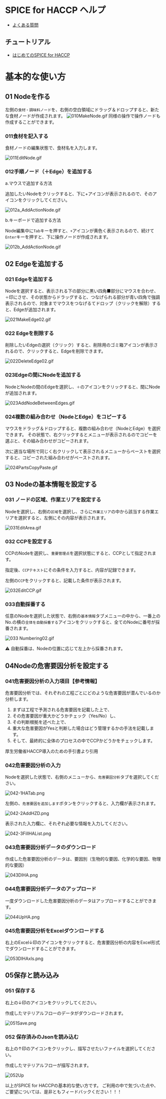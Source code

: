 # SPICE for HACCP ヘルプ
- [よくある質問](faq.html)

## チュートリアル
- [はじめてのSPICE for HACCP](tutorials/1.html)

# 基本的な使い方
## 01 Nodeを作る

左側の`食材・調味料ノード`を、右側の空白領域にドラッグ＆ドロップすると、新たな食材ノードが作成されます。
![010MakeNode.gif](https://res.cloudinary.com/fam-time/image/upload/v1675687232/SPICE/010MakeNode03_o8efxe.gif)
同様の操作で操作ノードも作成することができます。

### 011食材を記入する

食材ノードの編集状態で、食材名を入力します。

![011EditNode.gif](https://res.cloudinary.com/fam-time/image/upload/v1675407265/SPICE/011EditNode_sgwskz.gif "011editnode")

### 012手順ノード（＋Edge）を追加する

a.マウスで追加する方法

追加したいNodeをクリックすると、下に+アイコンが表示されるので、そのアイコンをクリックしてください。

![012a_AddActionNode.gif](https://res.cloudinary.com/fam-time/image/upload/v1675687260/SPICE/012a_AddActionNode02_ooaiyn.gif "012a_AddActionNode")

b.キーボードで追加する方法

Node編集中に`Tab`キーを押すと、`+`アイコンが黄色く表示されるので、続けて`Enter`キーを押すと、下に操作ノードが作成されます。

![012b_AddActionNode.gif](https://res.cloudinary.com/fam-time/image/upload/v1675687267/SPICE/012b_AddActionNode02_ivqcox.gif)

## 02 Edgeを追加する

### 021 Edgeを追加する

Nodeを選択すると、表示される下の部分に黒い四角■部分にマウスを合わせ、`＋`印にさせ、その状態からドラッグすると、つなげられる部分が青い四角で強調表示されるので、対象までマウスをつなげるてドロップ（クリックを解除）すると、Edgeが追加されます。

![021MakeEdge02.gif](https://res.cloudinary.com/fam-time/image/upload/v1675687282/SPICE/021MakeEdge02_uaila9.gif "021MakeEdge02")

### 022 Edgeを削除する

削除したいEdgeの選択（クリック）すると、削除用のゴミ箱アイコンが表示されるので、クリックすると、Edgeを削除できます。

![022DeleteEdge02.gif](https://res.cloudinary.com/fam-time/image/upload/v1675744421/SPICE/022DeleteEdge02_hieomn.gif "022DeleteEdge02")

### 023Edgeの間にNodeを追加する

NodeとNodeの間のEdgeを選択し、`＋`のアイコンをクリックすると、間にNodeが追加されます。

![023AddNodeBetweenEdges.gif](https://res.cloudinary.com/fam-time/image/upload/v1675744549/SPICE/023AddNodeBetweenEdges02_yxntve.gif "023AddNodeBetweenEdges")

### 024複数の組み合わせ（NodeとEdge）をコピーする

マウスをドラッグ＆ドロップすると、複数の組み合わせ（NodeとEdge）を選択できます。
その状態で、右クリックするとメニューが表示されるのでコピーを選ぶと、その組み合わせがコピーされます。

次に適当な場所で同じく右クリックして表示されるメニューからペーストを選択すると、コピーされた組み合わせがペーストされます。

![024PartsCopyPaste.gif](https://res.cloudinary.com/fam-time/image/upload/v1675747324/SPICE/024PartsCopyPaste_sqjvfd.gif "024PartsCopyPaste")


## 03 Nodeの基本情報を設定する
### 031 ノードの区域、作業エリアを設定する

Nodeを選択し、右側の`区域`を選択し、さらに`作業エリア`の中から該当する作業エリアを選択すると、左側にその内容が表示されます。

![031EditArea.gif](https://res.cloudinary.com/fam-time/image/upload/v1675407267/SPICE/031EditArea_whvzdb.gif)

### 032 CCPを設定する

CCPのNodeを選択し、`重要管理点`を選択状態にすると、CCPとして指定されます。

指定後、`CCPテキスト`にその条件を入力すると、内容が記録できます。

左側の`CCP`をクリックすると、記載した条件が表示されます。

![032EditCCP.gif](https://res.cloudinary.com/fam-time/image/upload/v1675407263/SPICE/032EditCCP_drbirn.gif)

### 033自動採番する

任意のNodeを選択した状態で、右側の`基本情報`タブメニューの中から、一番上のNo.の横の`全体を自動採番する`アイコンをクリックすると、全てのNodeに番号が採番されます。

![033 Numbering02.gif](https://res.cloudinary.com/fam-time/image/upload/v1675407259/SPICE/033_Numbering02_pwq5s6.gif)

<aside>
⚠️ 自動採番は、Nodeの位置に応じて左上から採番されます。

</aside>

## 04Nodeの危害要因分析を設定する

### 041危害要因分析の入力項目【参考情報】

危害要因分析では、それぞれの工程ごとにどのような危害要因が潜んでいるのか分析します。

1. まずは工程で予測される危害要因を記載した上で、
1. その危害要因が重大かどうかチェック（Yes/No）し、
1. その判断根拠を述べた上で、
1. 重大な危害要因がYesと判断した場合はどう管理するかの手法を記載します。
1. そして、最終的に全体のプロセスの中でCCPかどうかをチェックします。


厚生労働省HACCP導入のための手引書より引用

### 042危害要因分析の入力

Nodeを選択した状態で、右側のメニューから、`危害要因分析`タブを選択してください。

![042-1HATab.png](https://res.cloudinary.com/fam-time/image/upload/v1675745775/SPICE/042-1HATab_hng12y.png "042-1HATab")


左側の、`危害要因を追加します`ボタンをクリックすると、入力欄が表示されます。

![042-2AddHZD.png](https://res.cloudinary.com/fam-time/image/upload/v1675745775/SPICE/042-2AddHZD_w2i5on.png "042-2AddHZD")

表示された入力欄に、それぞれ必要な情報を入力してください。

![042-3FillHAList.png](https://res.cloudinary.com/fam-time/image/upload/v1675745775/SPICE/042-3FillHAList_kmj0pf.png "042-3FillHAList")

### 043危害要因分析データのダウンロード

作成した危害要因分析のデータは、要因別（生物的な要因、化学的な要因、物理的な要因）

![043DlHA.png](https://res.cloudinary.com/fam-time/image/upload/v1675745775/SPICE/043DlHA_u2w9zn.png "043DlHA")

### 044危害要因分析データのアップロード

一度ダウンロードした危害要因分析のデータはアップロードすることができます。

![044UpHA.png](https://res.cloudinary.com/fam-time/image/upload/v1675745775/SPICE/044UpHA_jiqi1l.png "044UpHA")

### 045危害要因分析をExcelダウンロードする

右上のExcel↓印のアイコンをクリックすると、危害要因分析の内容をExcel形式でダウンロードすることができます。

![053DlHAxls.png](https://res.cloudinary.com/fam-time/image/upload/v1675745775/SPICE/053DlHAxls_vlpcpb.png "053DlHAxls")


## 05保存と読み込み

### 051 保存する

右上の↓印のアイコンをクリックしてください。

作成したマテリアルフローのデータがダウンロードされます。

![051Save.png](https://res.cloudinary.com/fam-time/image/upload/v1675745775/SPICE/051Save_y61njg.png "051Save")

### 052 保存済みのJsonを読み込む

右上の↑印のアイコンをクリックし、描写させたいファイルを選択してください。

作成したマテリアルフローが描写されます。

![052Up](https://res.cloudinary.com/fam-time/image/upload/v1675745775/SPICE/052Up_yxjttt.png "052Up")

以上がSPICE for HACCPの基本的な使い方です。
ご利用の中で気づいた点や、ご要望については、是非ともフィードバックください！！！
